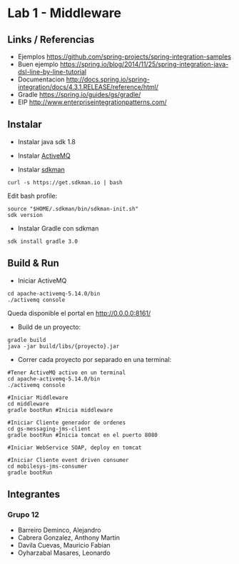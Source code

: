 # Lab 1 - Middleware

## Links / Referencias

- Ejemplos https://github.com/spring-projects/spring-integration-samples
- Buen ejemplo https://spring.io/blog/2014/11/25/spring-integration-java-dsl-line-by-line-tutorial
- Documentacion http://docs.spring.io/spring-integration/docs/4.3.1.RELEASE/reference/html/
- Gradle https://spring.io/guides/gs/gradle/
- EIP http://www.enterpriseintegrationpatterns.com/

## Instalar

- Instalar java sdk 1.8

- Instalar [ActiveMQ](http://activemq.apache.org/activemq-5140-release.html) 

- Instalar [sdkman](http://sdkman.io/install.html)

```{bash}
curl -s https://get.sdkman.io | bash
```

Edit bash profile:

```{bash}
source "$HOME/.sdkman/bin/sdkman-init.sh"
sdk version
```

- Instalar Gradle con sdkman

```{bash}
sdk install gradle 3.0
```

## Build & Run

- Iniciar ActiveMQ

```{bash}
cd apache-activemq-5.14.0/bin
./activemq console
```

Queda disponible el portal en http://0.0.0.0:8161/

- Build de un proyecto:

```{bash}
gradle build
java -jar build/libs/{proyecto}.jar
```

- Correr cada proyecto por separado en una terminal:

```{bash}
#Tener ActiveMQ activo en un terminal
cd apache-activemq-5.14.0/bin 
./activemq console

#Iniciar Middleware
cd middleware
gradle bootRun #Inicia middleware

#Iniciar Cliente generador de ordenes
cd gs-messaging-jms-client
gradle bootRun #Inicia tomcat en el puerto 8080

#Iniciar WebService SOAP, deploy en tomcat

#Iniciar Cliente event driven consumer
cd mobilesys-jms-consumer
gradle bootRun
```

## Integrantes

### Grupo 12

 - Barreiro Deminco, Alejandro
 - Cabrera Gonzalez, Anthony Martin
 - Davila Cuevas, Mauricio Fabian
 - Oyharzabal Masares, Leonardo


